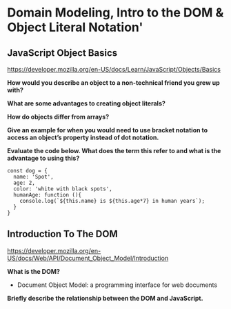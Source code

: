 # **Domain Modeling, Intro to the DOM & Object Literal Notation'**

## **JavaScript Object Basics**

<https://developer.mozilla.org/en-US/docs/Learn/JavaScript/Objects/Basics>

**How would you describe an object to a non-technical friend you grew up with?**

**What are some advantages to creating object literals?**

**How do objects differ from arrays?**

**Give an example for when you would need to use bracket notation to access an object’s property instead of dot notation.**

**Evaluate the code below. What does the term this refer to and what is the advantage to using this?**

```
const dog = {
  name: 'Spot',
  age: 2,
  color: 'white with black spots',
  humanAge: function (){
    console.log(`${this.name} is ${this.age*7} in human years`);
  }
}
```

## **Introduction To The DOM**

<https://developer.mozilla.org/en-US/docs/Web/API/Document_Object_Model/Introduction>

**What is the DOM?**
- Document Object Model: a programming interface for web documents

**Briefly describe the relationship between the DOM and JavaScript.**